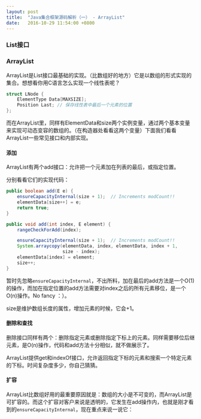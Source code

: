 ```yaml
---
layout: post
title:  "Java集合框架源码解析（一） - ArrayList"
date:   2016-10-29 11:54:00 +0800
---
```


### List接口


### ArrayList

ArrayList是List接口最基础的实现。（比数组好的地方）它是以数组的形式实现的集合。想想看你用C语言怎么实现一个线性表呢？

~~~ C
struct LNode {
    ElementType Data[MAXSIZE];
    Position Last; // 保存线性表中最后一个元素的位置
};
~~~

而在ArrayList里，同样有ElementData和size两个实例变量，通过两个基本变量来实现可动态变容的数组的。（在构造器处看看这两个变量）下面我们看看ArrayList一些常见接口和内部实现。

#### 添加

ArrayList有两个add接口：允许把一个元素加在列表的最后，或指定位置。

分别看看它们的实现代码：

~~~ java
public boolean add(E e) {
    ensureCapacityInternal(size + 1);  // Increments modCount!!
    elementData[size++] = e;
    return true;
}

public void add(int index, E element) {
    rangeCheckForAdd(index);

    ensureCapacityInternal(size + 1);  // Increments modCount!!
    System.arraycopy(elementData, index, elementData, index + 1,
                     size - index);
    elementData[index] = element;
    size++;
}
~~~

暂时先忽略`ensureCapacityInternal`，不出所料，加在最后的add方法是一个O(1)的操作，而加在指定位置的add方法需要对index之后的所有元素移位，是一个O(n)操作。No fancy ：）。

size是维护数组长度的属性，增加元素的时候，它会+1。

#### 删除和查找

删除接口同样有两个：删除指定元素或删除指定下标上的元素。同样需要移位后继元素，是O(n)操作，代码和add方法十分相似，就不做展示了。

ArrayList提供get和indexOf接口，允许返回指定下标的元素和搜索一个特定元素的下标。时间复杂度多少，你自己猜猜。

#### 扩容

ArrayList比数组好用的最重要原因就是：数组的大小是不可变的，而ArrayList是可扩容的。而这个扩容对客户来说是透明的，它发生在add操作内，也就是刚才看到的`ensureCapacityInternal`，现在重点来说一说它：
